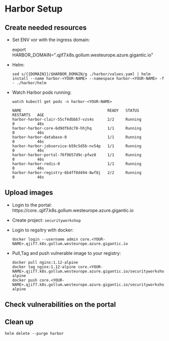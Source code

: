 # Harbor Setup

## Create needed resources

- Set ENV vor with the ingress domain:

    export HARBOR_DOMAIN="<YOUR-NAME>.qjif7.k8s.gollum.westeurope.azure.gigantic.io"


- Helm:

    ```
    sed s/{{DOMAIN}}/$HARBOR_DOMAIN/g ./harbor/values.yaml | helm install --name harbor-<YOUR-NAME> --namespace harbor-<YOUR-NAME> -f - ./harbor/helm
    ```

- Watch Harbor pods running:

    ```
    watch kubectl get pods -n harbor-<YOUR-NAME>

    NAME                                      READY   STATUS              RESTARTS   AGE
    harbor-harbor-clair-55cf4dbbb7-vzs4s      2/2     Running             0          46s
    harbor-harbor-core-6d9df6dc78-hhjhq       1/1     Running             0          46s
    harbor-harbor-database-0                  1/1     Running             0          46s
    harbor-harbor-jobservice-b59c5d5b-nv54p   1/1     Running             0          46s
    harbor-harbor-portal-76f9657d9c-pfwz8     1/1     Running             0          46s
    harbor-harbor-redis-0                     1/1     Running             0          46s
    harbor-harbor-registry-6b4ff8d494-8wf8j   2/2     Running             0          46s
    ```

## Upload images

- Login to the portal: https://core.<YOUR-NAME>.qjif7.k8s.gollum.westeurope.azure.gigantic.io
- Create project: `securityworkshop`
- Login to regsitry with docker:
    
    ```
    docker login --username admin core.<YOUR-NAME>.qjif7.k8s.gollum.westeurope.azure.gigantic.io
    ```

- Pull,Tag and push vulnerable image to your registry: 

    ```
    docker pull nginx:1.12-alpine
    docker tag nginx:1.12-alpine core.<YOUR-NAME>.qjif7.k8s.gollum.westeurope.azure.gigantic.io/securityworkshop/nginx:1.12-alpine
    docker push core.<YOUR-NAME>.qjif7.k8s.gollum.westeurope.azure.gigantic.io/securityworkshop/nginx:1.12-alpine
    ```

## Check vulnerabilities on the portal

## Clean up

```
helm delete --purge harbor
```